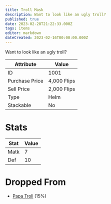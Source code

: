 ```yaml
---
title: Troll Mask
description: Want to look like an ugly troll?
published: true
date: 2023-02-28T21:22:33.000Z
tags: items
editor: markdown
dateCreated: 2023-02-16T00:00:00.000Z
---
```


Want to look like an ugly troll?

|Attribute|Value|
|-|-|
|ID|1001|
|Purchase Price|4,000 Flips|
|Sell Price|2,000 Flips|
|Type|Helm|
|Stackable|No|

# Stats
|Stat|Value|
|-|-|
|Matk|7|
|Def|10|

# Dropped From
 * [Papa Troll](/monsters/papa-troll) (15%)
